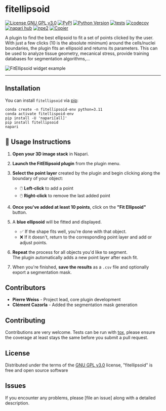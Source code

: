 # fitellipsoid

[![License GNU GPL v3.0](https://img.shields.io/pypi/l/fitellipsoid.svg?color=green)](https://github.com/pierre-weiss/fitellipsoid/raw/main/LICENSE)
[![PyPI](https://img.shields.io/pypi/v/fitellipsoid.svg?color=green)](https://pypi.org/project/fitellipsoid)
[![Python Version](https://img.shields.io/pypi/pyversions/fitellipsoid.svg?color=green)](https://python.org)
[![tests](https://github.com/pierre-weiss/fitellipsoid/workflows/tests/badge.svg)](https://github.com/pierre-weiss/fitellipsoid/actions)
[![codecov](https://codecov.io/gh/pierre-weiss/fitellipsoid/branch/main/graph/badge.svg)](https://codecov.io/gh/pierre-weiss/fitellipsoid)
[![napari hub](https://img.shields.io/endpoint?url=https://api.napari-hub.org/shields/fitellipsoid)](https://napari-hub.org/plugins/fitellipsoid)
[![npe2](https://img.shields.io/badge/plugin-npe2-blue?link=https://napari.org/stable/plugins/index.html)](https://napari.org/stable/plugins/index.html)
[![Copier](https://img.shields.io/endpoint?url=https://raw.githubusercontent.com/copier-org/copier/master/img/badge/badge-grayscale-inverted-border-purple.json)](https://github.com/copier-org/copier)

A plugin to find the best ellipsoid to fit a set of points clicked by the user.
With just a few clicks (10 is the absolute minimum) around the cells/nuclei boundaries, the plugin fits an ellipsoid and returns its parameters. 
This can be used to analyze tissue geometry, mecanical stress, provide training databases for segmentation algorithms,...

![FitEllipsoid widget example](images/screenshot.png)

----------------------------------

<!--
Don't miss the full getting started guide to set up your new package:
https://github.com/napari/napari-plugin-template#getting-started

and review the napari docs for plugin developers:
https://napari.org/stable/plugins/index.html
-->

## Installation

You can install `fitellipsoid` via [pip]:

    conda create -n fitellipsoid-env python=3.11
    conda activate fitellispoid-env
    pip install -U 'napari[all]'
    pip install fitellipsoid
    napari

## 🧪 Usage Instructions

1. **Open your 3D image stack** in Napari.

2. **Launch the FitEllipsoid plugin** from the plugin menu.

3. **Select the point layer** created by the plugin and begin clicking along the boundary of your object:
   - 🖱️ **Left-click** to add a point  
   - 🖱️ **Right-click** to remove the last added point  

4. **Once you've added at least 10 points**, click on the **"Fit Ellipsoid"** button.

5. A **blue ellipsoid** will be fitted and displayed.  
   - ✅ If the shape fits well, you're done with that object.  
   - ❌ If it doesn't, return to the corresponding point layer and add or adjust points.

6. **Repeat** the process for all objects you'd like to segment.  
   The plugin automatically adds a new point layer after each fit.

7. When you're finished, **save the results** as a `.csv` file and optionally export a segmentation mask.



## Contributors

- **Pierre Weiss** - Project lead, core plugin development
- **Clément Cazorla** - Added the segmentation mask generation

## Contributing

Contributions are very welcome. Tests can be run with [tox], please ensure
the coverage at least stays the same before you submit a pull request.

## License

Distributed under the terms of the [GNU GPL v3.0] license,
"fitellipsoid" is free and open source software

## Issues

If you encounter any problems, please [file an issue] along with a detailed description.

[napari]: https://github.com/napari/napari
[copier]: https://copier.readthedocs.io/en/stable/
[@napari]: https://github.com/napari
[MIT]: http://opensource.org/licenses/MIT
[BSD-3]: http://opensource.org/licenses/BSD-3-Clause
[GNU GPL v3.0]: http://www.gnu.org/licenses/gpl-3.0.txt
[GNU LGPL v3.0]: http://www.gnu.org/licenses/lgpl-3.0.txt
[Apache Software License 2.0]: http://www.apache.org/licenses/LICENSE-2.0
[Mozilla Public License 2.0]: https://www.mozilla.org/media/MPL/2.0/index.txt
[napari-plugin-template]: https://github.com/napari/napari-plugin-template

[napari]: https://github.com/napari/napari
[tox]: https://tox.readthedocs.io/en/latest/
[pip]: https://pypi.org/project/pip/
[PyPI]: https://pypi.org/
